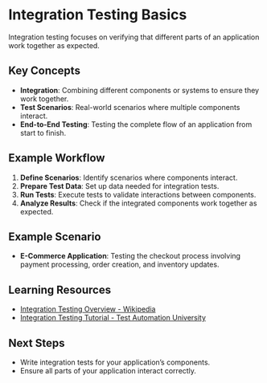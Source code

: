 # Integration Testing Basics

Integration testing focuses on verifying that different parts of an application work together as expected.

## Key Concepts
- **Integration**: Combining different components or systems to ensure they work together.
- **Test Scenarios**: Real-world scenarios where multiple components interact.
- **End-to-End Testing**: Testing the complete flow of an application from start to finish.

## Example Workflow
1. **Define Scenarios**: Identify scenarios where components interact.
2. **Prepare Test Data**: Set up data needed for integration tests.
3. **Run Tests**: Execute tests to validate interactions between components.
4. **Analyze Results**: Check if the integrated components work together as expected.

## Example Scenario
- **E-Commerce Application**: Testing the checkout process involving payment processing, order creation, and inventory updates.

## Learning Resources
- [Integration Testing Overview - Wikipedia](https://en.wikipedia.org/wiki/Integration_testing)
- [Integration Testing Tutorial - Test Automation University](https://testautomationu.applitools.com/integration-testing/)

## Next Steps
- Write integration tests for your application’s components.
- Ensure all parts of your application interact correctly.

